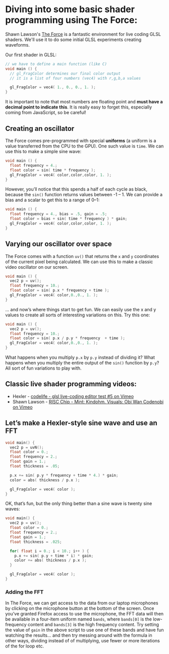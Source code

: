 # Diving into some basic shader programming using The Force:

Shawn Lawson's [The Force](https://shawnlawson.github.io/The_Force/) is a fantastic environment for live coding GLSL shaders. We'll use it to do some initial GLSL experiments creating waveforms.

Our first shader in GLSL:
```c
// we have to define a main function (like C)
void main () {
  // gl_FragColor determines our final color output
  // it is a list of four numbers (vec4) with r,g,b,a values

  gl_FragColor = vec4( 1., 0., 0., 1. );
}
```

It is important to note that most numbers are floating point and **must have a decimal point to indicate this**. It is really easy to forget this, especially coming from JavaScript, so be careful!

## Creating an oscillator
The Force comes pre-programmed with special **uniforms** (a uniform is a value transferred from the CPU to the GPU). One such value is `time`. We can use this to make a simple sine wave:

```c
void main () {
  float frequency = 4.;
  float color = sin( time * frequency );
  gl_FragColor = vec4( color,color,color, 1. );
}
```

However, you’ll notice that this spends a half of each cycle as black, because the `sin()` function returns values between -1 – 1. We can provide a bias and a scalar to get this to a range of 0–1:

```c
void main () {
  float frequency = 4., bias = .5, gain = .5;
  float color = bias + sin( time * frequency ) * gain;
  gl_FragColor = vec4( color,color,color, 1. );
}
```

## Varying our oscillator over space
The Force comes with a function `uv()` that returns the `x` and `y` coordinates of the current pixel being calculated. We can use this to make a classic video oscillator on our screen.

```c
void main () {
  vec2 p = uv();
  float frequency = 10.;
  float color = sin( p.x * frequency + time );
  gl_FragColor = vec4( color,0.,0., 1. );
}
```

… and now’s where things start to get fun. We can easily use the x and y values to create all sorts of interesting variations on this. Try this one:

```c
void main () {
  vec2 p = uv();
  float frequency = 10.;
  float color = sin( p.x / p.y * frequency  + time );
  gl_FragColor = vec4( color,0.,0., 1. );
}
```

What happens when you multiply `p.x` by `p.y` instead of dividing it? What happens when you multiply the entire output of the `sin()` function by `p.y`? All sort of fun variations to play with.

## Classic live shader programming videos:

- Hexler - [codelife - glsl live-coding editor test #5 on Vimeo](https://vimeo.com/51993089)
- Shawn Lawson - [RISC Chip - Mint: Kindohm. Visuals: Obi Wan Codenobi on Vimeo](https://vimeo.com/192920872)

## Let’s make a Hexler-style sine wave and use an FFT
```c
void main() {
  vec2 p = uvN();
  float color = 0.; 
  float frequency = 2.;
  float gain = 1.;
  float thickness = .05;

  p.x += sin( p.y * frequency + time * 4.) * gain; 
  color = abs( thickness / p.x );

  gl_FragColor = vec4( color );
}
```

OK, that’s fun, but the only thing better than a sine wave is twenty sine waves:

```c
void main() {
  vec2 p = uv();
  float color = 0.; 
  float frequency = 2.;
  float gain = 1.;
  float thickness = .025;

  for( float i = 0.; i < 10.; i++ ) { 
    p.x += sin( p.y + time * i) * gain; 
    color += abs( thickness / p.x );
  }

  gl_FragColor = vec4( color );
}
```

### Adding the FFT
In The Force, we can get access to the data from our laptop microphones by clicking on the microphone button at the bottom of the screen. Once you’ve granted Firefox access to use the microphone, the FFT data will then be available in a four-item uniform named `bands`, where `bands[0]` is the low-frequency content and `bands[3]` is the high frequency content. Try setting the value of `gain` in the above script to use one of these bands and have fun watching the results… and then try messing around with the formula in other ways, dividing instead of of multiplying, use fewer or more iterations of the for loop etc.
